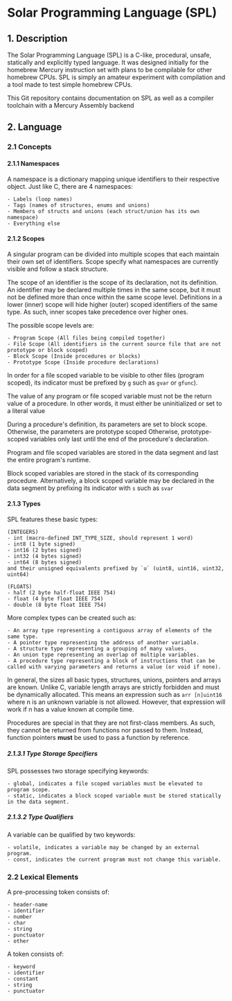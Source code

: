 # Solar Programming Language (SPL) #

## 1. Description ##

The Solar Programming Language (SPL) is a C-like, procedural, unsafe, statically and explicitly typed language.
It was designed initially for the homebrew Mercury instruction set with plans to be compilable for other homebrew CPUs.
SPL is simply an amateur experiment with compilation and a tool made to test simple homebrew CPUs.

This Git repository contains documentation on SPL as well as a compiler toolchain with a Mercury Assembly backend

## 2. Language ##

### 2.1 Concepts ###

#### 2.1.1 Namespaces ####
A namespace is a dictionary mapping unique identifiers to their respective object.
Just like C, there are 4 namespaces:

	- Labels (loop names)
	- Tags (names of structures, enums and unions)
	- Members of structs and unions (each struct/union has its own namespace)
	- Everything else

#### 2.1.2 Scopes ####
A singular program can be divided into multiple scopes that each maintain their own set of identifiers.
Scope specify what namespaces are currently visible and follow a stack structure.

The scope of an identifier is the scope of its declaration, not its definition.
An identifier may be declared multiple times in the same scope, but it must not be defined more than once within the same scope level.
Definitions in a lower (inner) scope will hide higher (outer) scoped identifiers of the same type.
As such, inner scopes take precedence over higher ones.

The possible scope levels are:
	
	- Program Scope (All files being compiled together)
	- File Scope (All identifiers in the current source file that are not prototype or block scoped)
	- Block Scope (Inside procedures or blocks)
	- Prototype Scope (Inside procedure declarations)

In order for a file scoped variable to be visible to other files (program scoped), its indicator must be prefixed by `g` such as `gvar` or `gfunc`).

The value of any program or file scoped variable must not be the return value of a procedure.
In other words, it must either be uninitialized or set to a literal value

During a procedure's definition, its parameters are set to block scope. Otherwise, the parameters are prototype scoped
Otherwise, prototype-scoped variables only last until the end of the procedure's declaration.

Program and file scoped variables are stored in the data segment and last the entire program's runtime.

Block scoped variables are stored in the stack of its corresponding procedure.
Alternatively, a block scoped variable may be declared in the data segment by prefixing its indicator with `s` such as `svar`

#### 2.1.3 Types ####
SPL features these basic types:
	
	(INTEGERS)
	- int (macro-defined INT_TYPE_SIZE, should represent 1 word)
	- int8 (1 byte signed)
	- int16 (2 bytes signed)
	- int32 (4 bytes signed)
	- int64 (8 bytes signed)
	and their unsigned equivalents prefixed by `u` (uint8, uint16, uint32, uint64)
	
	(FLOATS)
	- half (2 byte half-float IEEE 754)
	- float (4 byte float IEEE 754)
	- double (8 byte float IEEE 754)

More complex types can be created such as:

	- An array type representing a contiguous array of elements of the same type.
	- A pointer type representing the address of another variable.
	- A structure type representing a grouping of many values.
	- An union type representing an overlap of multiple variables.
	- A procedure type representing a block of instructions that can be called with varying parameters and returns a value (or void if none). 

In general, the sizes all basic types, structures, unions, pointers and arrays are known.
Unlike C, variable length arrays are strictly forbidden and must be dynamically allocated.
This means an expression such as `arr [n]uint16` where n is an unknown variable is not allowed.
However, that expression will work if n has a value known at compile time.

Procedures are special in that they are not first-class members.
As such, they cannot be returned from functions nor passed to them.
Instead, function pointers **must** be used to pass a function by reference.

##### 2.1.3.1 Type Storage Specifiers #####
SPL possesses two storage specifying keywords:
	
	- global, indicates a file scoped variables must be elevated to program scope.
	- static, indicates a block scoped variable must be stored statically in the data segment.

##### 2.1.3.2 Type Qualifiers #####
A variable can be qualified by two keywords:

	- volatile, indicates a variable may be changed by an external program.
	- const, indicates the current program must not change this variable.

### 2.2 Lexical Elements
A pre-processing token consists of:

	- header-name
	- identifier
	- number
	- char
	- string
	- punctuator
	- other
	
A token consists of:

	- keyword
	- identifier
	- constant
	- string
	- punctuator